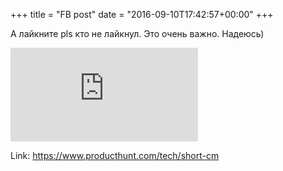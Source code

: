 +++
title = "FB post"
date = "2016-09-10T17:42:57+00:00"
+++

А лайкните pls кто не лайкнул. Это очень важно. Надеюсь)

![Photo](https://external.xx.fbcdn.net/safe_image.php?d=AQCw9ruKpYpYg4H5&w=130&h=130&url=https%3A%2F%2Fapi.url2png.com%2Fv6%2FP5329C1FA0ECB6%2Ffeaecf9ba00e17a05700c3bd8728c897%2Fpng%2F%3Fthumbnail_max_height%3D240%26thumbnail_max_width%3D440%26url%3Dhttps%253A%252F%252Fshort.cm&cfs=1&_nc_hash=AQBx4BFsybkquUVf)


Link: https://www.producthunt.com/tech/short-cm
